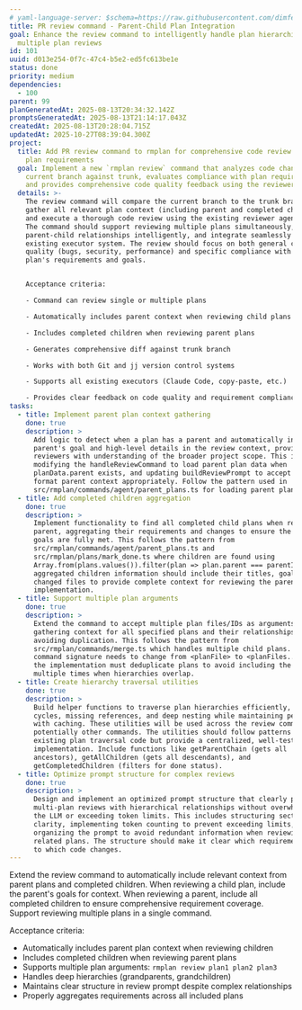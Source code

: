 ```yaml
---
# yaml-language-server: $schema=https://raw.githubusercontent.com/dimfeld/llmutils/main/schema/rmplan-plan-schema.json
title: PR review command - Parent-Child Plan Integration
goal: Enhance the review command to intelligently handle plan hierarchies and
  multiple plan reviews
id: 101
uuid: d013e254-0f7c-47c4-b5e2-ed5fc613be1e
status: done
priority: medium
dependencies:
  - 100
parent: 99
planGeneratedAt: 2025-08-13T20:34:32.142Z
promptsGeneratedAt: 2025-08-13T21:14:17.043Z
createdAt: 2025-08-13T20:28:04.715Z
updatedAt: 2025-10-27T08:39:04.300Z
project:
  title: Add PR review command to rmplan for comprehensive code review against
    plan requirements
  goal: Implement a new `rmplan review` command that analyzes code changes on the
    current branch against trunk, evaluates compliance with plan requirements,
    and provides comprehensive code quality feedback using the reviewer agent.
  details: >-
    The review command will compare the current branch to the trunk branch,
    gather all relevant plan context (including parent and completed children),
    and execute a thorough code review using the existing reviewer agent prompt.
    The command should support reviewing multiple plans simultaneously, handle
    parent-child relationships intelligently, and integrate seamlessly with the
    existing executor system. The review should focus on both general code
    quality (bugs, security, performance) and specific compliance with the
    plan's requirements and goals.


    Acceptance criteria:

    - Command can review single or multiple plans

    - Automatically includes parent context when reviewing child plans

    - Includes completed children when reviewing parent plans

    - Generates comprehensive diff against trunk branch

    - Works with both Git and jj version control systems

    - Supports all existing executors (Claude Code, copy-paste, etc.)

    - Provides clear feedback on code quality and requirement compliance
tasks:
  - title: Implement parent plan context gathering
    done: true
    description: >
      Add logic to detect when a plan has a parent and automatically include the
      parent's goal and high-level details in the review context, providing
      reviewers with understanding of the broader project scope. This involves
      modifying the handleReviewCommand to load parent plan data when
      planData.parent exists, and updating buildReviewPrompt to accept and
      format parent context appropriately. Follow the pattern used in
      src/rmplan/commands/agent/parent_plans.ts for loading parent plans.
  - title: Add completed children aggregation
    done: true
    description: >
      Implement functionality to find all completed child plans when reviewing a
      parent, aggregating their requirements and changes to ensure the parent's
      goals are fully met. This follows the pattern from
      src/rmplan/commands/agent/parent_plans.ts and
      src/rmplan/plans/mark_done.ts where children are found using
      Array.from(plans.values()).filter(plan => plan.parent === parentId). The
      aggregated children information should include their titles, goals, and
      changed files to provide complete context for reviewing the parent plan's
      implementation.
  - title: Support multiple plan arguments
    done: true
    description: >
      Extend the command to accept multiple plan files/IDs as arguments,
      gathering context for all specified plans and their relationships while
      avoiding duplication. This follows the pattern from
      src/rmplan/commands/merge.ts which handles multiple child plans. The
      command signature needs to change from <planFile> to <planFiles...> and
      the implementation must deduplicate plans to avoid including the same plan
      multiple times when hierarchies overlap.
  - title: Create hierarchy traversal utilities
    done: true
    description: >
      Build helper functions to traverse plan hierarchies efficiently, handling
      cycles, missing references, and deep nesting while maintaining performance
      with caching. These utilities will be used across the review command and
      potentially other commands. The utilities should follow patterns from
      existing plan traversal code but provide a centralized, well-tested
      implementation. Include functions like getParentChain (gets all
      ancestors), getAllChildren (gets all descendants), and
      getCompletedChildren (filters for done status).
  - title: Optimize prompt structure for complex reviews
    done: true
    description: >
      Design and implement an optimized prompt structure that clearly presents
      multi-plan reviews with hierarchical relationships without overwhelming
      the LLM or exceeding token limits. This includes structuring sections for
      clarity, implementing token counting to prevent exceeding limits, and
      organizing the prompt to avoid redundant information when reviewing
      related plans. The structure should make it clear which requirements apply
      to which code changes.
---
```


Extend the review command to automatically include relevant context from parent plans and completed children. When reviewing a child plan, include the parent's goals for context. When reviewing a parent, include all completed children to ensure comprehensive requirement coverage. Support reviewing multiple plans in a single command.

Acceptance criteria:
- Automatically includes parent plan context when reviewing children
- Includes completed children when reviewing parent plans
- Supports multiple plan arguments: `rmplan review plan1 plan2 plan3`
- Handles deep hierarchies (grandparents, grandchildren)
- Maintains clear structure in review prompt despite complex relationships
- Properly aggregates requirements across all included plans
